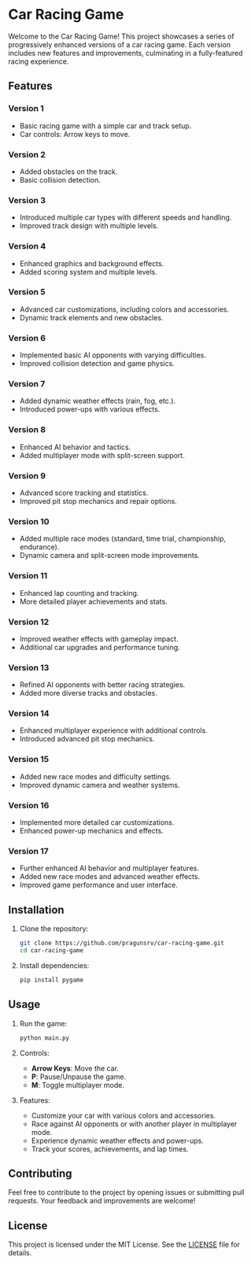 # Car Racing Game

Welcome to the Car Racing Game! This project showcases a series of progressively enhanced versions of a car racing game. Each version includes new features and improvements, culminating in a fully-featured racing experience.

## Features

### Version 1
- Basic racing game with a simple car and track setup.
- Car controls: Arrow keys to move.

### Version 2
- Added obstacles on the track.
- Basic collision detection.

### Version 3
- Introduced multiple car types with different speeds and handling.
- Improved track design with multiple levels.

### Version 4
- Enhanced graphics and background effects.
- Added scoring system and multiple levels.

### Version 5
- Advanced car customizations, including colors and accessories.
- Dynamic track elements and new obstacles.

### Version 6
- Implemented basic AI opponents with varying difficulties.
- Improved collision detection and game physics.

### Version 7
- Added dynamic weather effects (rain, fog, etc.).
- Introduced power-ups with various effects.

### Version 8
- Enhanced AI behavior and tactics.
- Added multiplayer mode with split-screen support.

### Version 9
- Advanced score tracking and statistics.
- Improved pit stop mechanics and repair options.

### Version 10
- Added multiple race modes (standard, time trial, championship, endurance).
- Dynamic camera and split-screen mode improvements.

### Version 11
- Enhanced lap counting and tracking.
- More detailed player achievements and stats.

### Version 12
- Improved weather effects with gameplay impact.
- Additional car upgrades and performance tuning.

### Version 13
- Refined AI opponents with better racing strategies.
- Added more diverse tracks and obstacles.

### Version 14
- Enhanced multiplayer experience with additional controls.
- Introduced advanced pit stop mechanics.

### Version 15
- Added new race modes and difficulty settings.
- Improved dynamic camera and weather systems.

### Version 16
- Implemented more detailed car customizations.
- Enhanced power-up mechanics and effects.

### Version 17
- Further enhanced AI behavior and multiplayer features.
- Added new race modes and advanced weather effects.
- Improved game performance and user interface.

## Installation

1. Clone the repository:
    ```sh
    git clone https://github.com/pragunsrv/car-racing-game.git
    cd car-racing-game
    ```

2. Install dependencies:
    ```sh
    pip install pygame
    ```

## Usage

1. Run the game:
    ```sh
    python main.py
    ```

2. Controls:
    - **Arrow Keys**: Move the car.
    - **P**: Pause/Unpause the game.
    - **M**: Toggle multiplayer mode.

3. Features:
    - Customize your car with various colors and accessories.
    - Race against AI opponents or with another player in multiplayer mode.
    - Experience dynamic weather effects and power-ups.
    - Track your scores, achievements, and lap times.

## Contributing

Feel free to contribute to the project by opening issues or submitting pull requests. Your feedback and improvements are welcome!

## License

This project is licensed under the MIT License. See the [LICENSE](LICENSE) file for details.
